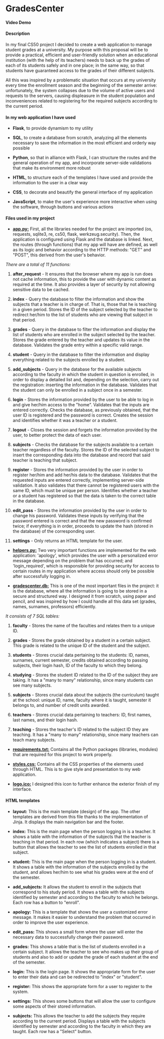 # GradesCenter
#### Video Demo  <URL HERE>
#### Description

In my final CS50 project I decided to create a web application to manage student grades at a university. My purpose with this proposal will be to provide a practical, efficient and user-friendly solution when an educational institution (with the help of its teachers) needs to back up the grades of each of its students safely and in one place; in the same way, so that students have guaranteed access to the grades of their different subjects.

All this was inspired by a problematic situation that occurs at my university every time the enrollment season and the beginning of the semester arrive: unfortunately, the system collapses due to the volume of active users and requests to the servers, causing displeasure in the student population and inconveniences related to registering for the required subjects according to the current period.

#### In my web application I have used

- **Flask**, to provide dynamism to my utility

- **SQL**, to create a database from scratch, analyzing all the elements necessary to save the information in the most efficient and orderly way possible

- **Python**, so that in alliance with Flask, I can structure the routes and the general operation of my app, and incorporate server-side validations that make its environment more robust

- **HTML**, to structure each of the templates I have used and provide the information to the user in a clear way

- **CSS**, to decorate and beautify the general interface of my application

- **JavaScript**, to make the user's experience more interactive when using the software, through buttons and various actions

#### Files used in my project

- <ins>**app.py:**</ins> First, all the libraries needed for the project are imported (os, requests, sqlite3, re, cs50, flask, werkzeug.security). Then, the application is configured using Flask and the database is linked. Next, the routes (through functions) that my app will have are defined, as well as its logic and behavior according to the HTTP methods: "GET" and "POST", this derived from the user's behavior.

_There are a total of 11 functions:_

1. **after_request** - It ensures that the browser where my app is run does not cache information, this to provide the user with dynamic content as required at the time. It also provides a layer of security by not allowing sensitive data to be cached.

2. **index** - Query the database to filter the information and show the subjects that a teacher is in charge of. That is, those that he is teaching in a given period. Stores the ID of the subject selected by the teacher to redirect her/him to the list of students who are viewing that subject in that period.

3. **grades** - Query in the database to filter the information and display the list of students who are enrolled in the subject selected by the teacher. Stores the grade entered by the teacher and updates its value in the database. Validates the grade entry within a specific valid range.

4. **student** - Query in the database to filter the information and display everything related to the subjects enrolled by a student.

5. **add_subjects** - Query in the database for the available subjects according to the faculty in which the student in question is enrolled, in order to display a detailed list and, depending on the selection, carry out the registration: inserting the information in the database. Validates that the student can only be enrolled in a subject once in a semester.

6. **login** - Stores the information provided by the user to be able to log in and give her/him access to the "home". Validates that the inputs are entered correctly. Checks the database, as previously obtained, that the user ID is registered and the password is correct. Creates the session and identifies whether it was a teacher or a student.

7. **logout** - Closes the session and forgets the information provided by the user, to better protect the data of each user.

8. **subjects** - Checks the database for the subjects available to a certain teacher regardless of the faculty. Stores the ID of the selected subject to insert the corresponding data into the database and record that said teacher is teaching that subject.

9. **register** - Stores the information provided by the user in order to register her/him and add her/his data to the database. Validates that the requested inputs are entered correctly, implementing server-side validation. It also validates that there cannot be registered users with the same ID, which must be unique per person. Identifies whether a teacher or a student has registered so that the data is taken to the correct table in the database.

10. **edit_pass** - Stores the information provided by the user in order to change his password. Validates these inputs by verifying that the password entered is correct and that the new password is confirmed twice; if everything is in order, proceeds to update the hash (stored in the database) of the corresponding user.

11. **settings** - Only returns an HTML template for the user.

- <ins>**helpers.py:**</ins> Two very important functions are implemented for the web application: 'apology', which provides the user with a personalized error message depending on the problem that has occurred; and 'login_required', which is responsible for providing security for access to certain routes in my application where access should only be possible after successfully logging in.

- <ins>**gradescenter.db:**</ins> This is one of the most important files in the project: it is the database, where all the information is going to be stored in a secure and structured way. I designed it from scratch, using paper and pencil, and was inspired by how I could handle all this data set (grades, names, surnames, professors) efficiently. 

_It consists of 7 SQL tables:_

1. **faculty** - Stores the name of the faculties and relates them to a unique ID.

2. **grades** - Stores the grade obtained by a student in a certain subject. This grade is related to the unique ID of the student and the subject.

3. **students** - Stores crucial data pertaining to the students: ID, names, surnames, current semester, credits obtained according to passing subjects, their login hash, ID of the faculty to which they belong.

4. **studying** - Stores the student ID related to the ID of the subject they are taking. It has a "many to many" relationship, since many students can see many subjects.

5. **subjects** - Stores crucial data about the subjects (the curriculum) taught at the school: unique ID, name, faculty where it is taught, semester it belongs to, and number of credit units awarded.

6. **teachers** - Stores crucial data pertaining to teachers: ID, first names, last names, and their login hash.

7. **teaching** - Stores the teacher's ID related to the subject ID they are teaching. It has a "many to many" relationship, since many teachers can teach many subjects.

- <ins>**requirements.txt:**</ins> Contains all the Python packages (libraries, modules) that are required for this project to work properly.

- <ins>**styles.css:**</ins> Contains all the CSS properties of the elements used through HTML. This is to give style and presentation to my web application.

- <ins>**logo.ico:**</ins> I designed this icon to further enhance the exterior finish of my interface.

#### HTML templates

- **layout:** This is the main template (design) of the app. The other templates are derived from this file thanks to the implementation of Jinja. It displays the main navigation bar and the footer.

- **index:** This is the main page when the person logging in is a teacher. It shows a table with the information of the subjects that the teacher is teaching in that period. In each row (which indicates a subject) there is a button that allows the teacher to see the list of students enrolled in that subject.

- **student:** This is the main page when the person logging in is a student. It shows a table with the information of the subjects enrolled by the student, and allows her/him to see what his grades were at the end of the semester.

- **add_subjects:** It allows the student to enroll in the subjects that correspond to his study period. It shows a table with the subjects identified by semester and according to the faculty to which he belongs. Each row has a button to "enroll".

- **apology:** This is a template that shows the user a customized error message. It makes it easier to understand the problem that occurred in order to improve the user experience.

- **edit_pass:** This shows a small form where the user will enter the necessary data to successfully change their password.

- **grades:** This shows a table that is the list of students enrolled in a certain subject. It allows the teacher to see who makes up their group of students and also to add or update the grade of each student at the end of the semester.

- **login:** This is the login page. It shows the appropriate form for the user to enter their data and can be redirected to "index" or "student".

- **register:** This shows the appropriate form for a user to register to the system.

- **settings:** This shows some buttons that will allow the user to configure some aspects of their stored information.

- **subjects:** This allows the teacher to add the subjects they require according to the current period. Displays a table with the subjects identified by semester and according to the faculty in which they are taught. Each row has a "Select" button.
